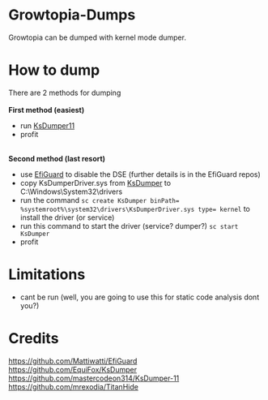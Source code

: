 # Growtopia-Dumps
Growtopia can be dumped with kernel mode dumper.

# How to dump 
There are 2 methods for dumping <br><br>
   <b> First method (easiest) </b>
   - run [KsDumper11](https://github.com/mastercodeon314/KsDumper-11)
   - profit <br><br>
   
   <b> Second method (last resort) </b>
   - use [EfiGuard](https://github.com/Mattiwatti/EfiGuard) to disable the DSE (further details is in the EfiGuard repos)
   - copy KsDumperDriver.sys from [KsDumper](https://github.com/EquiFox/KsDumper) to C:\Windows\System32\drivers
   - run the command `sc create KsDumper binPath= %systemroot%\system32\drivers\KsDumperDriver.sys type= kernel` to install the driver (or service)
   - run this command to start the driver (service? dumper?) `sc start KsDumper`
   - profit

# Limitations
- cant be run (well, you are going to use this for static code analysis dont you?)

# Credits
https://github.com/Mattiwatti/EfiGuard <br>
https://github.com/EquiFox/KsDumper <br>
https://github.com/mastercodeon314/KsDumper-11 <br>
https://github.com/mrexodia/TitanHide 
